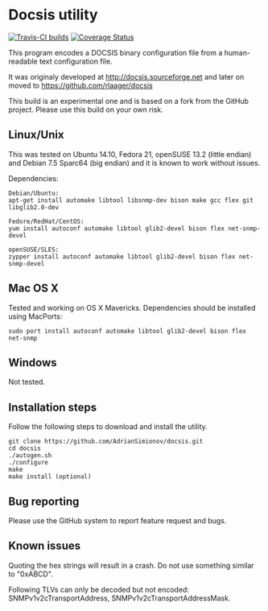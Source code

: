 Docsis utility
==============

[![Travis-CI builds](https://travis-ci.org/AdrianSimionov/docsis.svg?branch=master)](https://travis-ci.org/AdrianSimionov/docsis) [![Coverage Status](https://coveralls.io/repos/AdrianSimionov/docsis/badge.png)](https://coveralls.io/r/AdrianSimionov/docsis)

This program encodes a DOCSIS binary configuration file from a human-readable text configuration file.

It was originaly developed at http://docsis.sourceforge.net and later on moved to https://github.com/rlaager/docsis

This build is an experimental one and is based on a fork from the GitHub project. Please use this build on your own risk.

Linux/Unix
----------

This was tested on Ubuntu 14.10, Fedora 21, openSUSE 13.2 (little endian) and Debian 7.5 Sparc64 (big endian) and it is known to work without issues.

Dependencies:

    Debian/Ubuntu:
    apt-get install automake libtool libsnmp-dev bison make gcc flex git libglib2.0-dev
    
    Fedore/RedHat/CentOS:
    yum install autoconf automake libtool glib2-devel bison flex net-snmp-devel
    
    openSUSE/SLES:
    zypper install autoconf automake libtool glib2-devel bison flex net-snmp-devel
    
Mac OS X
--------

Tested and working on OS X Mavericks. Dependencies should be installed using MacPorts:

    sudo port install autoconf automake libtool glib2-devel bison flex net-snmp

Windows
-------

Not tested.

Installation steps
------------------

Follow the following steps to download and install the utility.

    git clone https://github.com/AdrianSimionov/docsis.git
    cd docsis
    ./autogen.sh
    ./configure
    make
    make install (optional)

Bug reporting
-------------

Please use the GitHub system to report feature request and bugs.

Known issues
------------

Quoting the hex strings will result in a crash. Do not use something similar to "0xABCD".

Following TLVs can only be decoded but not encoded: SNMPv1v2cTransportAddress, SNMPv1v2cTransportAddressMask.

